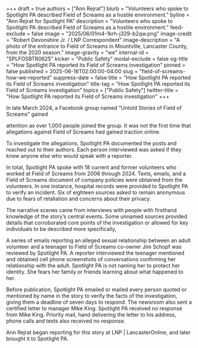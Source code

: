 +++
draft = true
authors = ["Ann Rejrat"]
blurb = "Volunteers who spoke to Spotlight PA  described Field of Screams as a hostile environment."
byline = "Ann Rejrat for Spotlight PA"
description = "Volunteers who spoke to Spotlight PA  described Field of Screams as a hostile environment."
feed-exclude = false
image = "2025/06/01m4-1krh-j329-b2qw.png"
image-credit = "Robert Devonshire Jr. / LNP Correspondent"
image-description = "A photo of the entrance to Field of Screams in Mountville, Lancaster County, from the 2020 season."
image-gravity = "we"
internal-id = "SPLFOSBTR0625"
kicker = "Public Safety"
modal-exclude = false
og-title = "How Spotlight PA reported its Field of Screams investigation"
pinned = false
published = 2025-06-16T02:00:00-04:00
slug = "field-of-screams-how-we-reported"
suppress-date = false
title = "How Spotlight PA reported its Field of Screams investigation"
title-tag = "How Spotlight PA reported its Field of Screams investigation"
topics = ["Public Safety"]
twitter-title = "How Spotlight PA reported its Field of Screams investigation"
+++

In late March 2024, a Facebook group named “Untold Stories of Field of Screams” gained

attention as over 1,000 people joined the group. It was not the first time that allegations against Field of Screams had gained traction online.

To investigate the allegations, Spotlight PA documented the posts and reached out to their authors. Each person interviewed was asked if they knew anyone else who would speak with a reporter.

In total, Spotlight PA spoke with 18 current and former volunteers who worked at Field of Screams from 2006 through 2024. Texts, emails, and a Field of Screams document of company policies were obtained from the volunteers. In one instance, hospital records were provided to Spotlight PA to verify an incident. Six of eighteen sources asked to remain anonymous due to fears of retaliation and concerns about their privacy.

The narrative scenes came from interviews with people with firsthand knowledge of the story’s central events. Some unnamed sources provided details that corroborated core points of the investigation or allowed for key individuals to be described more specifically,

A series of emails reporting an alleged sexual relationship between an adult volunteer and a teenager to Field of Screams co-owner Jim Schopf was reviewed by Spotlight PA. A reporter interviewed the teenager mentioned and obtained cell phone screenshots of conversations confirming her relationship with the adult. Spotlight PA is not naming her to protect her identity. She fears her family or friends learning about what happened to her.

Before publication, Spotlight PA emailed or mailed every person quoted or mentioned by name in the story to verify the facts of the investigation, giving them a deadline of seven days to respond. The newsroom also sent a certified letter to manager Mike King. Spotlight PA received no response from Mike King. Priority mail, hand delivering the letter to his address, phone calls and texts also received no response.

Ann Rejrat began reporting for this story at LNP | LancasterOnline, and later brought it to Spotlight PA.

